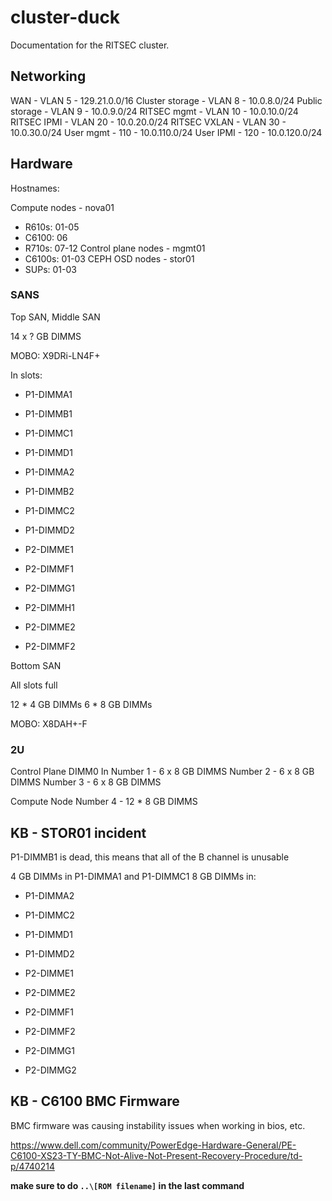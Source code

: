 # cluster-duck
Documentation for the RITSEC cluster.

## Networking

WAN - VLAN 5 - 129.21.0.0/16
Cluster storage - VLAN 8 - 10.0.8.0/24
Public storage - VLAN 9 - 10.0.9.0/24
RITSEC mgmt - VLAN 10 - 10.0.10.0/24
RITSEC IPMI - VLAN 20 - 10.0.20.0/24
RITSEC VXLAN - VLAN 30 - 10.0.30.0/24
User mgmt - 110 - 10.0.110.0/24
User IPMI - 120 - 10.0.120.0/24

## Hardware

Hostnames:

Compute nodes - nova01
- R610s: 01-05
- C6100: 06
- R710s: 07-12
Control plane nodes - mgmt01
- C6100s: 01-03
CEPH OSD nodes - stor01
- SUPs: 01-03

### SANS
Top SAN, Middle SAN

14 x ? GB DIMMS

MOBO: X9DRi-LN4F+

In slots:
- P1-DIMMA1
- P1-DIMMB1
- P1-DIMMC1
- P1-DIMMD1
- P1-DIMMA2
- P1-DIMMB2
- P1-DIMMC2
- P1-DIMMD2

- P2-DIMME1
- P2-DIMMF1
- P2-DIMMG1
- P2-DIMMH1
- P2-DIMME2
- P2-DIMMF2

Bottom SAN

All slots full

12 * 4 GB DIMMs
6 * 8 GB DIMMs

MOBO: X8DAH+-F

### 2U
Control Plane
DIMM0 In 
Number 1 - 6 x 8 GB DIMMS
Number 2 - 6 x 8 GB DIMMS
Number 3 - 6 x 8 GB DIMMS

Compute Node
Number 4 - 12 * 8 GB DIMMS

## KB - STOR01 incident
P1-DIMMB1 is dead, this means that all of the B channel is unusable

4 GB DIMMs in P1-DIMMA1 and P1-DIMMC1
8 GB DIMMs in:
- P1-DIMMA2
- P1-DIMMC2
- P1-DIMMD1
- P1-DIMMD2

- P2-DIMME1
- P2-DIMME2
- P2-DIMMF1
- P2-DIMMF2
- P2-DIMMG1
- P2-DIMMG2

## KB - C6100 BMC Firmware
BMC firmware was causing instability issues when working in bios, etc.

https://www.dell.com/community/PowerEdge-Hardware-General/PE-C6100-XS23-TY-BMC-Not-Alive-Not-Present-Recovery-Procedure/td-p/4740214

**make sure to do `..\[ROM filename]` in the last command**